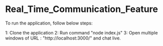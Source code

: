 # Real_Time_Communication_Feature

To run the application, follow below steps:

1: Clone the application
2: Run command "node index.js"
3: Open multiple windows of URL : "http://localhost:3000/" and chat live.